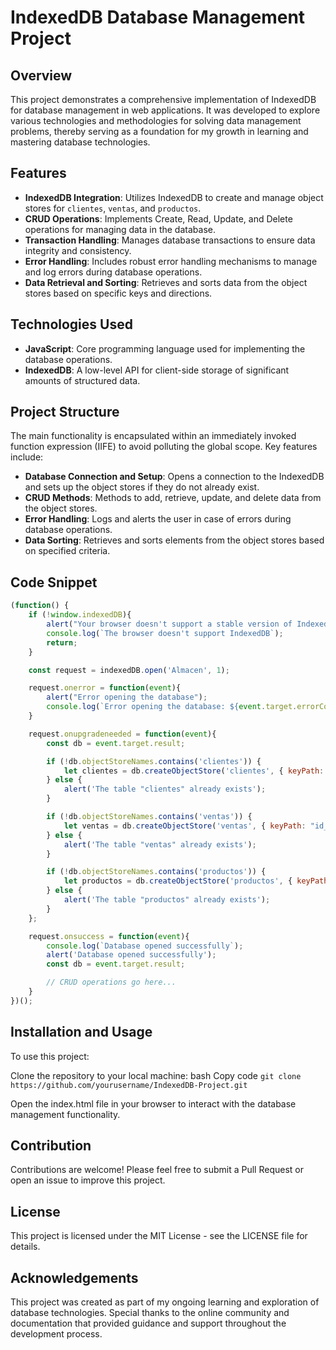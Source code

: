 # IndexedDB Database Management Project

## Overview

This project demonstrates a comprehensive implementation of IndexedDB for database management in web applications. It was developed to explore various technologies and methodologies for solving data management problems, thereby serving as a foundation for my growth in learning and mastering database technologies.

## Features

- **IndexedDB Integration**: Utilizes IndexedDB to create and manage object stores for `clientes`, `ventas`, and `productos`.
- **CRUD Operations**: Implements Create, Read, Update, and Delete operations for managing data in the database.
- **Transaction Handling**: Manages database transactions to ensure data integrity and consistency.
- **Error Handling**: Includes robust error handling mechanisms to manage and log errors during database operations.
- **Data Retrieval and Sorting**: Retrieves and sorts data from the object stores based on specific keys and directions.

## Technologies Used

- **JavaScript**: Core programming language used for implementing the database operations.
- **IndexedDB**: A low-level API for client-side storage of significant amounts of structured data.

## Project Structure

The main functionality is encapsulated within an immediately invoked function expression (IIFE) to avoid polluting the global scope. Key features include:

- **Database Connection and Setup**: Opens a connection to the IndexedDB and sets up the object stores if they do not already exist.
- **CRUD Methods**: Methods to add, retrieve, update, and delete data from the object stores.
- **Error Handling**: Logs and alerts the user in case of errors during database operations.
- **Data Sorting**: Retrieves and sorts elements from the object stores based on specified criteria.

## Code Snippet

```javascript
(function() {
    if (!window.indexedDB){ 
        alert("Your browser doesn't support a stable version of IndexedDB.");
        console.log(`The browser doesn't support IndexedDB`);
        return;
    }

    const request = indexedDB.open('Almacen', 1);

    request.onerror = function(event){ 
        alert("Error opening the database");
        console.log(`Error opening the database: ${event.target.errorCode}`);
    }

    request.onupgradeneeded = function(event){
        const db = event.target.result;

        if (!db.objectStoreNames.contains('clientes')) {
            let clientes = db.createObjectStore('clientes', { keyPath: "id_cliente", autoIncrement: false });
        } else {
            alert('The table "clientes" already exists');
        }

        if (!db.objectStoreNames.contains('ventas')) {
            let ventas = db.createObjectStore('ventas', { keyPath: "id_venta", autoIncrement: true });
        } else {
            alert('The table "ventas" already exists');
        }

        if (!db.objectStoreNames.contains('productos')) {
            let productos = db.createObjectStore('productos', { keyPath: "id_producto", autoIncrement: true });
        } else {
            alert('The table "productos" already exists');
        }
    };

    request.onsuccess = function(event){
        console.log(`Database opened successfully`);
        alert('Database opened successfully');
        const db = event.target.result;

        // CRUD operations go here...
    }
})();
```
## Installation and Usage
To use this project:

Clone the repository to your local machine:
bash
Copy code
```git clone https://github.com/yourusername/IndexedDB-Project.git```

Open the index.html file in your browser to interact with the database management functionality.
## Contribution
Contributions are welcome! Please feel free to submit a Pull Request or open an issue to improve this project.

## License
This project is licensed under the MIT License - see the LICENSE file for details.

## Acknowledgements
This project was created as part of my ongoing learning and exploration of database technologies. 
Special thanks to the online community and documentation that provided guidance and support throughout the development process.


